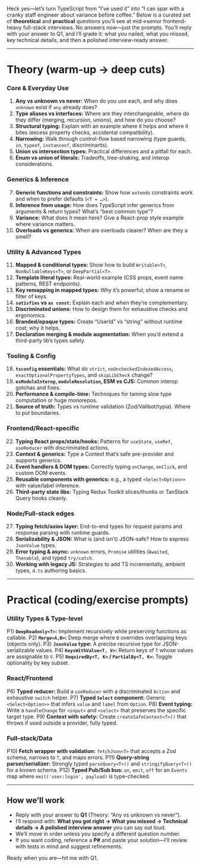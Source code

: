 Heck yes—let’s turn TypeScript from “I’ve used it” into “I can spar with a cranky staff engineer about variance before coffee.” Below is a curated set of **theoretical** and **practical** questions you’ll see at mid→senior frontend-heavy full-stack interviews. No answers now—just the prompts. You’ll reply with your answer to Q1, and I’ll grade it: what you nailed, what you missed, key technical details, and then a polished interview-ready answer.

---

# Theory (warm-up → deep cuts)

### Core & Everyday Use

1. **Any vs unknown vs never:** When do you use each, and why does `unknown` exist if `any` already does?
2. **Type aliases vs interfaces:** Where are they interchangeable, where do they differ (merging, recursion, unions), and how do you choose?
3. **Structural typing:** Explain with an example where it helps and where it bites (excess property checks, accidental compatibility).
4. **Narrowing:** Walk through control-flow based narrowing (type guards, `in`, `typeof`, `instanceof`, discriminants).
5. **Union vs intersection types:** Practical differences and a pitfall for each.
6. **Enum vs union of literals:** Tradeoffs, tree-shaking, and interop considerations.

### Generics & Inference

7. **Generic functions and constraints:** Show how `extends` constraints work and when to prefer defaults (`<T = …>`).
8. **Inference from usage:** How does TypeScript infer generics from arguments & return types? What’s “best common type”?
9. **Variance:** What does it mean here? Give a React-prop style example where variance matters.
10. **Overloads vs generics:** When are overloads clearer? When are they a smell?

### Utility & Advanced Types

11. **Mapped & conditional types:** Show how to build `Writable<T>`, `NonNullableKeys<T>`, or `DeepPartial<T>`.
12. **Template literal types:** Real-world example (CSS props, event name patterns, REST endpoints).
13. **Key remapping in mapped types:** Why it’s powerful; show a rename or filter of keys.
14. **`satisfies` vs `as const`:** Explain each and when they’re complementary.
15. **Discriminated unions:** How to design them for exhaustive checks and ergonomics.
16. **Branded/opaque types:** Create “UserId” vs “string” without runtime cost; why it helps.
17. **Declaration merging & module augmentation:** When you’d extend a third-party lib’s types safely.

### Tooling & Config

18. **`tsconfig` essentials:** What do `strict`, `noUncheckedIndexedAccess`, `exactOptionalPropertyTypes`, and `skipLibCheck` change?
19. **`esModuleInterop`, `moduleResolution`, ESM vs CJS:** Common interop gotchas and fixes.
20. **Performance & compile-time:** Techniques for taming slow type computation or huge monorepos.
21. **Source of truth:** Types vs runtime validation (Zod/Valibot/typia). Where to put boundaries.

### Frontend/React-specific

22. **Typing React props/state/hooks:** Patterns for `useState`, `useRef`, `useReducer` with discriminated actions.
23. **Context & generics:** Type a Context that’s safe pre-provider and supports generics.
24. **Event handlers & DOM types:** Correctly typing `onChange`, `onClick`, and custom DOM events.
25. **Reusable components with generics:** e.g., a typed `<Select<Option>>` with value/label inference.
26. **Third-party state libs:** Typing Redux Toolkit slices/thunks or TanStack Query hooks cleanly.

### Node/Full-stack edges

27. **Typing fetch/axios layer:** End-to-end types for request params and response parsing with runtime guards.
28. **Serializability & JSON:** What is (and isn’t) JSON-safe? How to express `JsonValue` types.
29. **Error typing & async:** `unknown` errors, `Promise` utilities (`Awaited`, `Thenable`), and typed `try/catch`.
30. **Working with legacy JS:** Strategies to add TS incrementally, ambient types, `d.ts` authoring basics.

---

# Practical (coding/exercise prompts)

### Utility Types & Type-level

P1) **`DeepReadonly<T>`:** Implement recursively while preserving functions as callable.
P2) **`Merge<A,B>`:** Deep merge where `B` overrides overlapping keys (objects only).
P3) **`JsonValue` type:** A precise recursive type for JSON-serializable values.
P4) **`KeysWithValue<T, V>`:** Return keys of `T` whose values are assignable to `V`.
P5) **`RequiredBy<T, K>` / `PartialBy<T, K>`:** Toggle optionality by key subset.

### React/Frontend

P6) **Typed reducer:** Build a `useReducer` with a discriminated `Action` and exhaustive `switch` helper.
P7) **Typed `Select` component:** Generic `<Select<Option>>` that infers `value` and `label` from `Option`.
P8) **Event typing:** Write a `handleChange` for `<input>` and `<select>` that preserves the specific target type.
P9) **Context with safety:** Create `createSafeContext<T>()` that throws if used outside a provider, fully typed.

### Full-stack/Data

P10) **Fetch wrapper with validation:** `fetchJson<T>` that accepts a Zod schema, narrows to `T`, and maps errors.
P11) **Query-string parser/serializer:** Strongly typed `parseQuery<T>()` and `stringifyQuery<T>()` for a known schema.
P12) **Typed Pub/Sub bus:** `on`, `emit`, `off` for an `Events` map where `emit('user:login', payload)` is type-checked.

---

## How we’ll work

* Reply with your answer to **Q1** (Theory: “Any vs unknown vs never”).
* I’ll respond with: **What you got right → What you missed → Technical details → A polished interview answer** you can say out loud.
* We’ll move in order unless you specify a different question number.
* If you want coding, reference a **P#** and paste your solution—I’ll review with tests in mind and suggest refinements.

Ready when you are—hit me with Q1.
